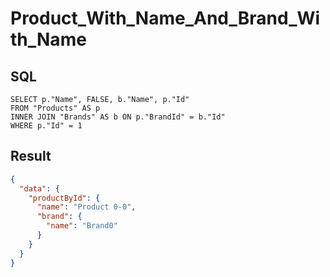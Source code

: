 # Product_With_Name_And_Brand_With_Name

## SQL

```text
SELECT p."Name", FALSE, b."Name", p."Id"
FROM "Products" AS p
INNER JOIN "Brands" AS b ON p."BrandId" = b."Id"
WHERE p."Id" = 1
```

## Result

```json
{
  "data": {
    "productById": {
      "name": "Product 0-0",
      "brand": {
        "name": "Brand0"
      }
    }
  }
}
```

